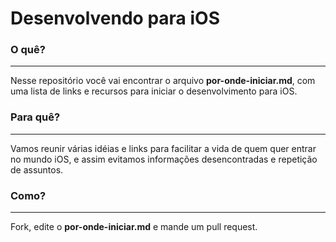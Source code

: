Desenvolvendo para iOS
======================

### O quê? ###
-----------

Nesse repositório você vai encontrar o arquivo <b>por-onde-iniciar.md</b>, com uma lista de links e recursos para iniciar o desenvolvimento para iOS.

### Para quê? ###
-----------------

Vamos reunir várias idéias e links para facilitar a vida de quem quer entrar no mundo iOS, e assim evitamos informações desencontradas e repetição de assuntos.

### Como? ###
-------------

Fork, edite o <b>por-onde-iniciar.md</b> e mande um pull request.

